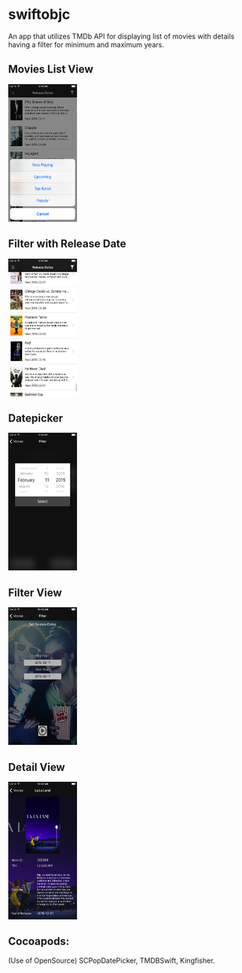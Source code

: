 # swiftobjc
An app that utilizes TMDb API for displaying list of movies with details having a filter for minimum and maximum years.

## Movies List View
<img src="./swiftobjc/screenshots/movielists.png" alt="Drawing" width="140" height="280"/>

## Filter with Release Date
<img src="./swiftobjc/screenshots/releasedate.png" alt="Drawing" width="140" height="280"/>

## Datepicker
<img src="./swiftobjc/screenshots/datepicker.png" alt="Drawing" width="140" height="280"/>

## Filter View
<img src="./swiftobjc/screenshots/filter.png" alt="Drawing" width="140" height="280"/>

## Detail View
<img src="./swiftobjc/screenshots/detailview.png" alt="Drawing" width="140" height="280"/>

## Cocoapods: 
(Use of OpenSource)
SCPopDatePicker,
TMDBSwift,
Kingfisher.
